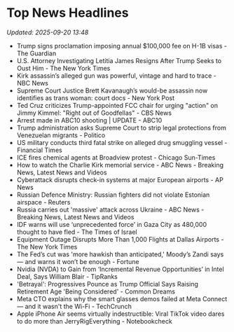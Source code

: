 # Top News Headlines

_Updated: 2025-09-20 13:48_

- Trump signs proclamation imposing annual $100,000 fee on H-1B visas - The Guardian
- U.S. Attorney Investigating Letitia James Resigns After Trump Seeks to Oust Him - The New York Times
- Kirk assassin’s alleged gun was powerful, vintage and hard to trace - NBC News
- Supreme Court Justice Brett Kavanaugh’s would-be assassin now identifies as trans woman: court docs - New York Post
- Ted Cruz criticizes Trump-appointed FCC chair for urging "action" on Jimmy Kimmel: "Right out of Goodfellas" - CBS News
- Arrest made in ABC10 shooting | UPDATE - ABC10
- Trump administration asks Supreme Court to strip legal protections from Venezuelan migrants - Politico
- US military conducts third fatal strike on alleged drug smuggling vessel - Financial Times
- ICE fires chemical agents at Broadview protest - Chicago Sun-Times
- How to watch the Charlie Kirk memorial service - ABC News - Breaking News, Latest News and Videos
- Cyberattack disrupts check-in systems at major European airports - AP News
- Russian Defence Ministry: Russian fighters did not violate Estonian airspace - Reuters
- Russia carries out 'massive' attack across Ukraine - ABC News - Breaking News, Latest News and Videos
- IDF warns will use ‘unprecedented force’ in Gaza City as 480,000 thought to have fled - The Times of Israel
- Equipment Outage Disrupts More Than 1,000 Flights at Dallas Airports - The New York Times
- The Fed’s cut was 'more hawkish than anticipated,' Moody’s Zandi says — and warns it won’t be enough - Fortune
- Nvidia (NVDA) to Gain from ‘Incremental Revenue Opportunities’ in Intel Deal, Says William Blair - TipRanks
- 'Betrayal': Progressives Pounce as Trump Official Says Raising Retirement Age 'Being Considered' - Common Dreams
- Meta CTO explains why the smart glasses demos failed at Meta Connect — and it wasn't the Wi-Fi - TechCrunch
- Apple iPhone Air seems virtually indestructible: Viral TikTok video dares to do more than JerryRigEverything - Notebookcheck